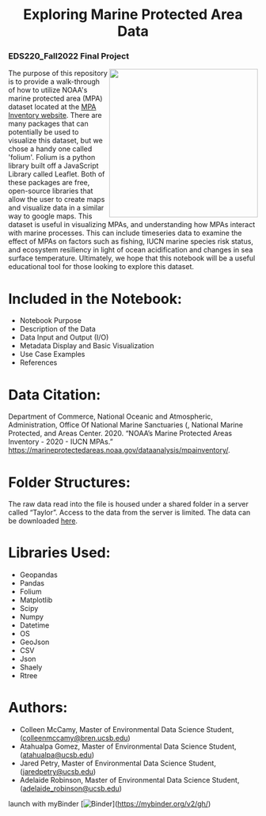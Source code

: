 <h1 align="center"> Exploring Marine Protected Area Data </h1>
<h3> EDS220_Fall2022 Final Project </h3>

<img align="right" src="santa_barbara_coastline.jpg" width="300">


The purpose of this repository is to provide a walk-through of how to utilize NOAA's marine protected area (MPA) dataset located at the [MPA Inventory website](https://marineprotectedareas.noaa.gov/dataanalysis/mpainventory/). There are many packages that can potentially be used to visualize this dataset, but we chose a handy one called 'folium'. Folium is a python library built off a JavaScript Library called Leaflet. Both of these packages are free, open-source libraries that allow the user to create maps and visualize data in a similar way to google maps. This dataset is useful in visualizing MPAs, and understanding how MPAs interact with marine processes. This can include timeseries data to examine the effect of MPAs on factors such as fishing, IUCN marine species risk status, and ecosystem resiliency in light of ocean acidification and changes in sea surface temperature. Ultimately, we hope that this notebook will be a useful educational tool for those looking to explore this dataset. 

# Included in the Notebook:
- Notebook Purpose
- Description of the Data
- Data Input and Output (I/O)
- Metadata Display and Basic Visualization
- Use Case Examples
- References

# Data Citation:
Department of Commerce, National Oceanic and Atmospheric, Administration, Office Of National Marine Sanctuaries (, National Marine Protected, and Areas Center. 2020. “NOAA’s Marine Protected Areas Inventory - 2020 - IUCN MPAs.” https://marineprotectedareas.noaa.gov/dataanalysis/mpainventory/.


# Folder Structures:
The raw data read into the file is housed under a shared folder in a server called “Taylor”. Access to the data from the server is limited. The data can be downloaded [here](https://marineprotectedareas.noaa.gov/dataanalysis/mpainventory/).

# Libraries Used:
- Geopandas
- Pandas
- Folium
- Matplotlib
- Scipy
- Numpy
- Datetime
- OS
- GeoJson
- CSV
- Json
- Shaely
- Rtree

# Authors:
- Colleen McCamy, Master of Environmental Data Science Student, (colleenmccamy@bren.ucsb.edu)
- Atahualpa Gomez, Master of Environmental Data Science Student, (atahualpa@ucsb.edu)
- Jared Petry, Master of Environmental Data Science Student, (jaredpetry@ucsb.edu)
- Adelaide Robinson, Master of Environmental Data Science Student, (adelaide_robinson@ucsb.edu)

launch with myBinder
[![Binder](https://mybinder.org/badge.svg)](https://mybinder.org/v2/gh/<path to your repo>)

